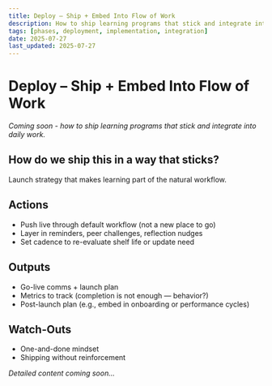 ```yaml
---
title: Deploy – Ship + Embed Into Flow of Work
description: How to ship learning programs that stick and integrate into daily work
tags: [phases, deployment, implementation, integration]
date: 2025-07-27
last_updated: 2025-07-27
---
```


# Deploy – Ship + Embed Into Flow of Work

*Coming soon - how to ship learning programs that stick and integrate into daily work.*

## How do we ship this in a way that sticks?

Launch strategy that makes learning part of the natural workflow.

## Actions
- Push live through default workflow (not a new place to go)
- Layer in reminders, peer challenges, reflection nudges
- Set cadence to re-evaluate shelf life or update need

## Outputs
- Go-live comms + launch plan
- Metrics to track (completion is not enough — behavior?)
- Post-launch plan (e.g., embed in onboarding or performance cycles)

## Watch-Outs
- One-and-done mindset
- Shipping without reinforcement

*Detailed content coming soon...*
